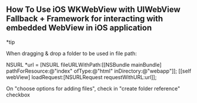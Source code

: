 ## How To Use iOS WKWebView with UIWebView Fallback + Framework for interacting with embedded WebView in iOS application

*tip

When dragging & drop a folder to be used in file path:

NSURL *url = [NSURL fileURLWithPath:[[NSBundle mainBundle] pathForResource:@"index" ofType:@"html" inDirectory:@"webapp"]];
    [[self webView] loadRequest:[NSURLRequest requestWithURL:url]];

On "choose options for adding files", check in "create folder reference" checkbox






